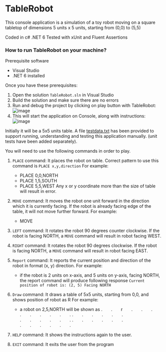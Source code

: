 # TableRobot
This console application is a simulation of a toy robot moving on a square tabletop of dimensions 5 units x 5 units, starting from (0,0) to (5,5)

Coded in c# .NET 6
Tested with xUnit and Fluent Assertions

### How to run TableRobot on your machine?
Prerequisite software
* Visual Studio
* .NET 6 installed

Once you have these prerequisites:
1. Open the solution ```TableRobot.sln``` in Visual Studio
2. Build the solution and make sure there are no errors
3. Run and debug the project by clicking on play button with TableRobot: ![image](https://user-images.githubusercontent.com/33806340/222958143-e342b238-fe4d-4e10-81a2-c8f9c9f61208.png)
4. This will start the application on Console, along with instructions: ![image](https://user-images.githubusercontent.com/33806340/222958180-6815054e-cb23-455a-ba20-cdd677df9e2e.png)

Initially it will be a 5x5 units table.
A file [testdata.txt](https://github.com/hamzaijaz/TableRobot/blob/main/testdata.txt) has been provided to support running, understanding and testing this application manually. (unit tests have been added separately).

You will need to use the following commands in order to play.

1. ```PLACE``` command: It places the robot on table. Correct pattern to use this command is ```PLACE x,y,direction```
For example:
    * PLACE 0,0,NORTH
    * PLACE 1,5,SOUTH
    * PLACE 5,5,WEST
Any x or y coordinate more than the size of table will result in error.

2. ```MOVE``` command: It moves the robot one unit forward in the direction which it is currently facing. If the robot is already facing edge of the table, it will not move further forward.
For example:
    * MOVE

3. ```LEFT``` command: It rotates the robot 90 degrees counter clockwise. If the robot is facing NORTH, a ```MOVE``` command will result in robot facing WEST.

4. ```RIGHT``` command: It rotates the robot 90 degrees clockwise. If the robot is facing NORTH, a ```MOVE``` command will result in robot facing EAST.

5. ```Report``` command: It reports the current position and direction of the robot in format (x, y) direction.
For example:
    * if the robot is 2 units on x-axis, and 5 units on y-axis, facing NORTH, the report command will produce following response ```Current position of robot is: (2, 5) Facing NORTH```

6. ```Draw``` command: It draws a table of 5x5 units, starting from 0,0, and shows position of robot as R
For example:
    * a robot on 2,5,NORTH will be shown as
    .&emsp;&emsp;.&emsp;&emsp;r&emsp;&emsp;.&emsp;&emsp;.&emsp;&emsp;.
    .&emsp;&emsp;.&emsp;&emsp;.&emsp;&emsp;.&emsp;&emsp;.&emsp;&emsp;.
    .&emsp;&emsp;.&emsp;&emsp;.&emsp;&emsp;.&emsp;&emsp;.&emsp;&emsp;.
    .&emsp;&emsp;.&emsp;&emsp;.&emsp;&emsp;.&emsp;&emsp;.&emsp;&emsp;.
    .&emsp;&emsp;.&emsp;&emsp;.&emsp;&emsp;.&emsp;&emsp;.&emsp;&emsp;.
    .&emsp;&emsp;.&emsp;&emsp;.&emsp;&emsp;.&emsp;&emsp;.&emsp;&emsp;.

7. ```HELP``` command: It shows the instructions again to the user.

8. ```EXIT``` command: It exits the user from the program
